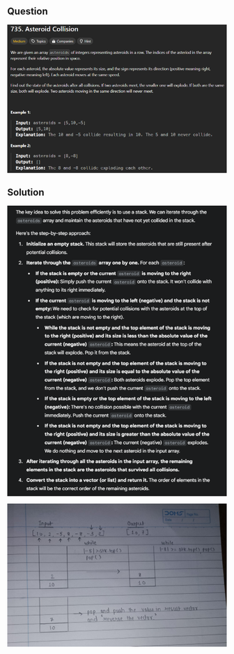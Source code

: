 ## Question

![alt text](image-4.png)

## Solution

![alt text](image-5.png)

![alt text](<asteroid collision.jpeg>)